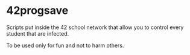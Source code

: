 # 42progsave

Scripts put inside the 42 school network that allow you to control every student that are infected.

To be used only for fun and not to harm others.
